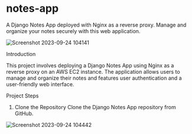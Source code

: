 # notes-app
A Django Notes App deployed with Nginx as a reverse proxy. Manage and organize your notes securely with this web application.

![Screenshot 2023-09-24 104141](https://github.com/sandesh1827/notes-app/assets/132772443/e1a86a65-2786-4f7d-be39-5eed6edfdd11)

Introduction

This project involves deploying a Django Notes App using Nginx as a reverse proxy on an AWS EC2 instance. The application allows users to manage and organize their notes and features user authentication and a user-friendly web interface.

Project Steps

1. Clone the Repository
Clone the Django Notes App repository from GitHub.

![Screenshot 2023-09-24 104442](https://github.com/sandesh1827/notes-app/assets/132772443/97815fad-f2a4-4ce4-a96e-9b0d8dc1239a)
